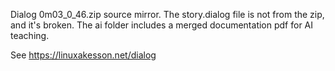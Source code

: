 Dialog 0m03_0_46.zip source mirror.
The story.dialog file is not from the zip, and it's broken.
The ai folder includes a merged documentation pdf for AI teaching.

See https://linuxakesson.net/dialog
